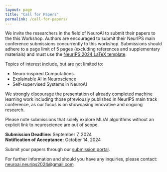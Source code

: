 ```yaml
---
layout: page
title: "Call for Papers"
permalink: /call-for-papers/
---
```


<!-- # Call for Papers -->

We invite the researchers in the field of NeuroAI to submit their papers to the this Workshop. Authors are encouraged to submit their NeurIPS main conference submissions concurrently to this workshop.
Submissions should adhere to a page limit of 5 pages (excluding references and supplementary materials) and must use the [NeurIPS 2024 LaTeX template](https://media.neurips.cc/Conferences/NeurIPS2024/Styles.zip). 

Topics of interest include, but are not limited to:

- Neuro-inspired Computations
- Explainable AI in Neuroscience
- Self-supervised Systems in NeuroAI

We strongly discourage the presentation of already completed machine learning work including those pfreviously published in NeurIPS main track conference, as our focus is on showcasing innovative and ongoing research. 

Please note submissions that solely explore ML/AI algorithms without an explicit link to neuroscience are out of scope.

**Submission Deadline:** September 7, 2024  
**Notification of Acceptance:** October 14, 2024

Submit your papers through our [submission portal](https://openreview.net/group?id=NeurIPS.cc/2024/Workshop/NeuroAI#tab-your-consoles).

For further information and should you have any inquiries, please contact: [neuroai.neurips2024@gmail.com](mailto:neuroai.neurips2024@gmail.com)

